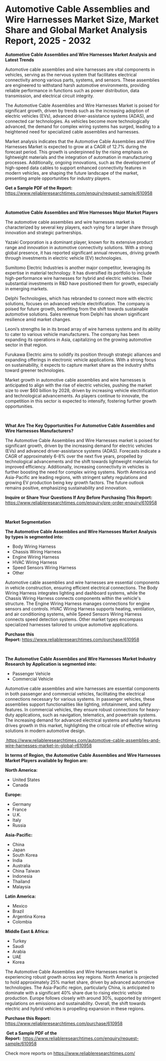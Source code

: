 <p><h1>Automotive Cable Assemblies and Wire Harnesses Market Size, Market Share and Global Market Analysis Report, 2025 - 2032</h1></p><p><strong>Automotive Cable Assemblies and Wire Harnesses Market Analysis and Latest Trends</strong></p>
<p><p>Automotive cable assemblies and wire harnesses are vital components in vehicles, serving as the nervous system that facilitates electrical connectivity among various parts, systems, and sensors. These assemblies are engineered to withstand harsh automotive environments, providing reliable performance in functions such as power distribution, data transmission, and electrical circuit integrity.</p><p>The Automotive Cable Assemblies and Wire Harnesses Market is poised for significant growth, driven by trends such as the increasing adoption of electric vehicles (EVs), advanced driver-assistance systems (ADAS), and connected car technologies. As vehicles become more technologically advanced, the demand for complex wiring systems has surged, leading to a heightened need for specialized cable assemblies and harnesses.</p><p>Market analysis indicates that the Automotive Cable Assemblies and Wire Harnesses Market is expected to grow at a CAGR of 12.7% during the forecast period. This growth is underpinned by the rising emphasis on lightweight materials and the integration of automation in manufacturing processes. Additionally, ongoing innovations, such as the development of high-speed data cables to support enhanced connectivity features in modern vehicles, are shaping the future landscape of the market, presenting ample opportunities for industry players.</p></p>
<p><strong>Get a Sample PDF of the Report:&nbsp;</strong> <a href="https://www.reliableresearchtimes.com/enquiry/request-sample/610958?utm_campaign=2205&utm_medium=2&utm_source=Github&utm_content=ia&utm_term=23032025&utm_id=automotive-cable-assemblies-and-wire-harnesses">https://www.reliableresearchtimes.com/enquiry/request-sample/610958</a></p>
<p>&nbsp;</p>
<p><strong>Automotive Cable Assemblies and Wire Harnesses Major Market Players</strong></p>
<p><p>The automotive cable assemblies and wire harnesses market is characterized by several key players, each vying for a larger share through innovation and strategic partnerships. </p><p>Yazaki Corporation is a dominant player, known for its extensive product range and innovation in automotive connectivity solutions. With a strong global presence, it has reported significant annual revenues, driving growth through investments in electric vehicle (EV) technologies.</p><p>Sumitomo Electric Industries is another major competitor, leveraging its expertise in material technology. It has diversified its portfolio to include high-performance wire harnesses for hybrid and electric vehicles. Their substantial investments in R&D have positioned them for growth, especially in emerging markets.</p><p>Delphi Technologies, which has rebranded to connect more with electric solutions, focuses on advanced vehicle electrification. The company is poised for future growth, benefiting from the shift towards sustainable automotive solutions. Sales revenue from Delphi has shown significant resilience amid market changes.</p><p>Leoni’s strengths lie in its broad array of wire harness systems and its ability to cater to various vehicle manufacturers. The company has been expanding its operations in Asia, capitalizing on the growing automotive sector in that region.</p><p>Furukawa Electric aims to solidify its position through strategic alliances and expanding offerings in electronic vehicle applications. With a strong focus on sustainability, it expects to capture market share as the industry shifts toward greener technologies.</p><p>Market growth in automotive cable assemblies and wire harnesses is anticipated to align with the rise of electric vehicles, pushing the market size to over $60 billion by 2028, driven by increasing vehicle electrification and technological advancements. As players continue to innovate, the competition in this sector is expected to intensify, fostering further growth opportunities.</p></p>
<p>&nbsp;</p>
<p><strong>What Are The Key Opportunities For Automotive Cable Assemblies and Wire Harnesses Manufacturers?</strong></p>
<p><p>The Automotive Cable Assemblies and Wire Harnesses market is poised for significant growth, driven by the increasing demand for electric vehicles (EVs) and advanced driver-assistance systems (ADAS). Forecasts indicate a CAGR of approximately 6-8% over the next five years, propelled by technological advancements and the shift towards lightweight materials for improved efficiency. Additionally, increasing connectivity in vehicles is further boosting the need for complex wiring systems. North America and Asia-Pacific are leading regions, with stringent safety regulations and growing EV production being key growth factors. The future outlook remains positive, emphasizing sustainability and innovation.</p></p>
<p><strong>Inquire or Share Your Questions If Any Before Purchasing This Report:</strong> <a href="https://www.reliableresearchtimes.com/enquiry/pre-order-enquiry/610958?utm_campaign=2205&utm_medium=2&utm_source=Github&utm_content=ia&utm_term=23032025&utm_id=automotive-cable-assemblies-and-wire-harnesses">https://www.reliableresearchtimes.com/enquiry/pre-order-enquiry/610958</a></p>
<p>&nbsp;</p>
<p><strong>Market Segmentation</strong></p>
<p><strong>The Automotive Cable Assemblies and Wire Harnesses Market Analysis by types is segmented into:</strong></p>
<p><ul><li>Body Wiring Harness</li><li>Chassis Wiring Harness</li><li>Engine Wiring Harness</li><li>HVAC Wiring Harness</li><li>Speed Sensors Wiring Harness</li><li>Other</li></ul></p>
<p><p>Automotive cable assemblies and wire harnesses are essential components in vehicle construction, ensuring efficient electrical connections. The Body Wiring Harness integrates lighting and dashboard systems, while the Chassis Wiring Harness connects components within the vehicle's structure. The Engine Wiring Harness manages connections for engine sensors and controls. HVAC Wiring Harness supports heating, ventilation, and air conditioning systems, while Speed Sensors Wiring Harness connects speed detection systems. Other market types encompass specialized harnesses tailored to unique automotive applications.</p></p>
<p><strong>Purchase this Report:&nbsp;</strong><a href="https://www.reliableresearchtimes.com/purchase/610958?utm_campaign=2205&utm_medium=2&utm_source=Github&utm_content=ia&utm_term=23032025&utm_id=automotive-cable-assemblies-and-wire-harnesses">https://www.reliableresearchtimes.com/purchase/610958</a></p>
<p>&nbsp;</p>
<p><strong>The Automotive Cable Assemblies and Wire Harnesses Market Industry Research by Application is segmented into:</strong></p>
<p><ul><li>Passenger Vehicle</li><li>Commercial Vehicle</li></ul></p>
<p><p>Automotive cable assemblies and wire harnesses are essential components in both passenger and commercial vehicles, facilitating the electrical connections necessary for various systems. In passenger vehicles, these assemblies support functionalities like lighting, infotainment, and safety features. In commercial vehicles, they ensure robust connections for heavy-duty applications, such as navigation, telematics, and powertrain systems. The increasing demand for advanced electrical systems and safety features drives growth in this market, highlighting the critical role of effective wiring solutions in modern automotive design.</p></p>
<p><a href="https://www.reliableresearchtimes.com/automotive-cable-assemblies-and-wire-harnesses-market-in-global-r610958?utm_campaign=2205&utm_medium=2&utm_source=Github&utm_content=ia&utm_term=23032025&utm_id=automotive-cable-assemblies-and-wire-harnesses">&nbsp;https://www.reliableresearchtimes.com/automotive-cable-assemblies-and-wire-harnesses-market-in-global-r610958</a></p>
<p><strong>In terms of Region, the Automotive Cable Assemblies and Wire Harnesses Market Players available by Region are:</strong></p>
<p>
    <p> <strong> North America: </strong>
        <ul>
            <li>United States</li>
            <li>Canada</li>
        </ul>
        </p> 
    <p> <strong> Europe: </strong>
        <ul>
            <li>Germany</li>
            <li>France</li>
            <li>U.K.</li>
            <li>Italy</li>
            <li>Russia</li>
        </ul>
        </p> 
    <p> <strong> Asia-Pacific: </strong>
        <ul>
            <li>China</li>
            <li>Japan</li>
            <li>South Korea</li>
            <li>India</li>
            <li>Australia</li>
            <li>China Taiwan</li>
            <li>Indonesia</li>
            <li>Thailand</li>
            <li>Malaysia</li>
        </ul>
        </p> 
    <p> <strong> Latin America: </strong>
        <ul>
            <li>Mexico</li>
            <li>Brazil</li>
            <li>Argentina Korea</li>
            <li>Colombia</li>
        </ul>
        </p> 
    <p> <strong> Middle East & Africa: </strong>
        <ul>
            <li>Turkey</li>
            <li>Saudi</li>
            <li>Arabia</li>
            <li>UAE</li>
            <li>Korea</li>
        </ul>
    </p>
    </p>
<p><p>The Automotive Cable Assemblies and Wire Harnesses market is experiencing robust growth across key regions. North America is projected to hold approximately 25% market share, driven by advanced automotive technologies. The Asia-Pacific region, particularly China, is anticipated to dominate with a significant 40% share due to rising electric vehicle production. Europe follows closely with around 30%, supported by stringent regulations on emissions and sustainability. Overall, the shift towards electric and hybrid vehicles is propelling expansion in these regions.</p></p>
<p><strong>Purchase this Report: </strong><a href="https://www.reliableresearchtimes.com/purchase/610958?utm_campaign=2205&utm_medium=2&utm_source=Github&utm_content=ia&utm_term=23032025&utm_id=automotive-cable-assemblies-and-wire-harnesses">https://www.reliableresearchtimes.com/purchase/610958</a></p>
<p>&nbsp;<strong>Get a Sample PDF of the Report:&nbsp;&nbsp;</strong><a href="https://www.reliableresearchtimes.com/enquiry/request-sample/610958?utm_campaign=2205&utm_medium=2&utm_source=Github&utm_content=ia&utm_term=23032025&utm_id=automotive-cable-assemblies-and-wire-harnesses">https://www.reliableresearchtimes.com/enquiry/request-sample/610958</a></p>
<p><strong></strong></p>
<p>Check more reports on <a href="https://www.reliableresearchtimes.com/?utm_campaign=2205&utm_medium=2&utm_source=Github&utm_content=ia&utm_term=23032025&utm_id=automotive-cable-assemblies-and-wire-harnesses">https://www.reliableresearchtimes.com/</a></p>